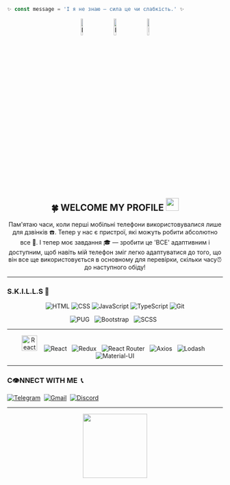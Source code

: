 

```javascript
✨ const message = 'І я не знаю — сила це чи слабкість.' ✨
```
<div align="center">
  
<!--   <img width="140" src="https://user-images.githubusercontent.com/6661165/91657958-61b4fd00-eb00-11ea-9def-dc7ef5367e34.png"  alt="GitHub Profile Trophy"/> -->
<!--  <img src="https://github.com/raghavk16/raghavk16/blob/master/connected.gif" alt="Raghav Khullar" width="350" height="200" /> -->

<div align="center">
<img src="https://raw.githubusercontent.com/Tarikul-Islam-Anik/Animated-Fluent-Emojis/master/Emojis/Smilies/Face%20with%20Spiral%20Eyes.png" width="10%" alt="Broken system!"/>
&nbsp;&nbsp;&nbsp;&nbsp;&nbsp;
<img src="https://raw.githubusercontent.com/Tarikul-Islam-Anik/Animated-Fluent-Emojis/master/Emojis/Smilies/Astonished%20Face.png" width="10%" alt="It's working but you don't know how!"/>
  &nbsp;&nbsp;&nbsp;&nbsp;&nbsp;
<img src="https://raw.githubusercontent.com/Tarikul-Islam-Anik/Animated-Fluent-Emojis/master/Emojis/Smilies/Relieved%20Face.png" width="10%" alt="It's working!"/>

<br>
</div>

  <h2 align="center">🍀 WELCOME MY PROFILE <img src = "https://raw.githubusercontent.com/MartinHeinz/MartinHeinz/master/wave.gif" width = 30px></h2>

Пам'ятаю часи, коли перші мобільні телефони використовувалися лише для дзвінків ☎️. Тепер у нас є пристрої, які можуть робити абсолютно все 🚀. І тепер моє завдання 🎓 — зробити це 'ВСЕ' адаптивним і доступним, щоб навіть мій телефон зміг легко адаптуватися до того, що він все ще використовується в основному для перевірки, скільки часу⏰ до наступного обіду!
</div>


<hr>


<!-- 
LOGO GITGUB
 <a href="https://github.com/peterthehan">
    <picture>
      <source media="(prefers-color-scheme: dark)" srcset="https://cdn.simpleicons.org/github/white">
      <img alt="GitHub" title="GitHub" height="48" width="48" src="https://cdn.simpleicons.org/github"></picture>
 </a> &#8287;&#8287;&#8287;&#8287;&#8287;
-->
### S.K.I.L.L.S 🌱

<div align="center">

  
![HTML](https://img.shields.io/badge/HTML-%234B4B5D?style=for-the-badge&logo=html5&logoColor=%23e34f26) 
![CSS](https://img.shields.io/badge/CSS-%234B4B5D?style=for-the-badge&logo=css3&logoColor=%233264d1)
![JavaScript](https://img.shields.io/badge/JavaScript-%234B4B5D?style=for-the-badge&logo=javascript&logoColor=%23f7df1e)
![TypeScript](https://img.shields.io/badge/TypeScript-%234B4B5D?style=for-the-badge&logo=typescript&logoColor=%233178C6)
![Git](https://img.shields.io/badge/Git-%234B4B5D?style=for-the-badge&logo=git&logoColor=%23f05032)

![PUG](https://img.shields.io/badge/PUG-%233E8C8C?style=for-the-badge&logo=pug&logoColor=white) &#8287;
![Bootstrap](https://img.shields.io/badge/Bootstrap-%238311f6?style=for-the-badge&logo=bootstrap&logoColor=white) &#8287;
![SCSS](https://img.shields.io/badge/SCSS-%23CC6699?style=for-the-badge&logo=sass&logoColor=white) &#8287;

</div>

<hr>

<div align="center">

<a href="https://reactjs.org/" target="_blank" rel="noreferrer"><img src="https://raw.githubusercontent.com/danielcranney/readme-generator/main/public/icons/skills/react-colored.svg" width="36" height="36" alt="React" /></a>&#8287;&#8287;&#8287;
![React](https://img.shields.io/badge/React-%23282C34?style=for-the-badge&logo=react&logoColor=61DAFB) &#8287;
![Redux](https://img.shields.io/badge/Redux-%230A65F2?style=for-the-badge&logo=redux&logoColor=white) &#8287;
![React Router](https://img.shields.io/badge/React%20Router-%234B4B5D?style=for-the-badge&logo=react-router&logoColor=f44250) &#8287;
![Axios](https://img.shields.io/badge/Axios-%232C2C2C?style=for-the-badge&logo=axios&logoColor=white) &#8287;
![Lodash](https://img.shields.io/badge/Lodash-%234A148C?style=for-the-badge&logo=lodash&logoColor=white) &#8287;
![Material-UI](https://img.shields.io/badge/Material--UI-%230081CB?style=for-the-badge&logo=mui&logoColor=white)
</div>



<!--
```javascript
const person = {
    pronouns: "her", 🌱
    code: [HTML, CSS, Javascript,TypeScript], 
    preprocessors: [PUG, SCSS], 
    library: [React, Chart, Swiper, Bootstrap], 
    tools: {
      Git: "version control",
      Gulp: "task automation",
      NPM: "package management",
      Webpack: "module bundler"
    },
   message: "The most important thing is to keep it simple" 🚩
}
```
<hr>
-->


<hr>


<!--
## Інформація: 

<details>
    <summary> 
    <b><img src="https://github.com/SP-XD/SP-XD/blob/main/images/hyperkitty.gif?raw=true" width="20" />&nbsp;&nbsp;Code Edditor 📜 </b>
  </summary>
 
   <hr>
  
  - 🖊️ Code editor online [GO](https://onlineinterview.io/) 🚀
  - 🖊️ Codesandbox [GO](https://codesandbox.io/?from-app=1) 🚀
  - 🖊️ Codepen [GO](https://codepen.io/) 🚀

  <hr>
  
</details>

<details>
   
  <summary> 
    <b> 
      💡 Цікавий факт `JavaScript` : 
    </b>
  </summary>
<br>

- <mark>`typeof null` повертає `object`  - Історична помилка у JavaScript. 💡</mark>
 ```javascript
console.log(typeof null) // return: object 
  ```
- `NaN` ( Not-a-Number ) не дорівнює самому собі: - Для точності використовуємо `Number.isNaN(value)` 👍
 ```javascript
console.log(NaN === NaN);  //return:  false
console.log(Number.isNaN(NaN));  //return:  true 
  ```
- `0.1` + `0.2` не равно `0.3` 🚫
 ```javascript
console.log(0.1 + 0.2);  // 0.30000000000000004
console.log(0.1 + 0.2 === 0.3);  // false
  ```
- Строки и массивы в `JavaScript` — это объекты. Строки являются примитивами, но они ведут себя как объекты. Массивы - это объекты с дополнительными свойствами и методами для взаимодействия с коллекциями  💣
 ```javascript
let str = "hello";
console.log(typeof str);  // "string"
console.log(str.length);  // 5 (доступ к свойству как у объекта)

let arr = [1, 2, 3];
console.log(typeof arr);  // "object"
console.log(Array.isArray(arr));  // true
  ```
- Строки в `JavaScript` неизменяемы 💡 — Любая операция, которая кажется изменяющей строку, на самом деле создает новую строку.
 ```javascript
let str = "Hello";
str = str + " World";  // Создается новая строка "Hello World"
 ```
- `undefined` и `null` не равны 🚫
 ```javascript
console.log(undefined == null);  // true (сравнение с приведением типов)
console.log(undefined === null); // false (строгое сравнение)
 ```
- `0 == -0` возвращает `true` 🔄
 ```javascript
console.log(0 == -0);  // true (сравнение с приведением типов)
 ```
  
  
<br>
</details>


<details>
  <summary><b> 🔄 Типи даних у <code>JavaScript</code>:</b></summary>
<br>
 
  <ul>
    <li> <summary><b>Примітивні типи:</b></summary>

  <ul>
            <li>
              <code>undefined</code>: Значення змінної, яка не була ініціалізована.
            </li>
            <li><code>null</code>: Спеціальне значення, що означає відсутність значення або об'єкта.</li>
            <li><code>boolean</code>: Логічні значення <code>true</code> або <code>false</code>.</li>
            <li><code>number</code>: Числові значення (цілі та дробові числа).</li>
            <li><code>bigint</code>: Числові значення, що представляють великі цілі числа, які не вміщуються в <code>number</code>.</li>
            <li><code>string</code>: Рядки тексту.</li>
            <li><code>symbol</code>: Унікальні та незмінні значення, часто використовуються як ідентифікатори для властивостей об'єктів.</li>
      </ul>
  </li>
   <br>
    <li><b>Об'єкти:</b>
      <ul>
        <li><code>object</code>: Загальний тип для всіх об'єктів, включаючи прості об'єкти, масиви, функції та інші структури даних.</li>
      </ul>
    </li>
   <br>
    <li><b>Додаткові типи:</b>
      <ul>
        <li><code>function</code>: Особливий тип об'єкта, що представляє функції.</li>
        <li><code>array</code>: Спеціальний тип об'єкта для зберігання списків значень (масиви).</li>
        <li><code>date</code>: Об'єкт для роботи з датами і часом.</li>
        <li><code>regex</code>: Об'єкт для роботи з регулярними виразами.</li>
      </ul>
    </li>
  </ul>
</details>
<hr/>

-->



<div align="left">
  <h3>  C👁️NNECT WITH ME &nbsp;📞</h3> 

<a href="https://t.me/kyle_schwartz" target="_blank"><img src="https://img.shields.io/badge/Telegram-%2300A3E0?style=for-the-badge&logo=telegram&logoColor=white" alt="Telegram" /></a> &nbsp;<a href="mailto:gtfsolo@gmail.com" target="_blank"><img src="https://img.shields.io/badge/Gmail-%23D14836?style=for-the-badge&logo=gmail&logoColor=white" alt="Gmail" /></a> &nbsp;<a href="https://discord.gg/ваш_канал" target="_blank"><img src="https://img.shields.io/badge/Discord-%235865F2?style=for-the-badge&logo=discord&logoColor=white" alt="Discord" /></a>
</div>




<!--
<div align="left">
<h2> Connect with me </h2>
<a href="https://t.me/kyle_schwartz" target="_blank"><img src="https://img.shields.io/badge/Telegram-%2300A3E0?style=for-the-badge&logo=telegram&logoColor=white" alt="Telegram" /></a> &nbsp;<a href="mailto:gtfsolo@gmail.com" target="_blank"><img src="https://img.shields.io/badge/Gmail-%23D14836?style=for-the-badge&logo=gmail&logoColor=white" alt="Gmail" /></a> &nbsp;<a href="https://discord.gg/ваш_канал" target="_blank"><img src="https://img.shields.io/badge/Discord-%235865F2?style=for-the-badge&logo=discord&logoColor=white" alt="Discord" /></a>
</div>
-->

<hr>


<!--Author: Harry Potter-->
<div align="center">
  <a href="https://send.monobank.ua/3v9Qm5QtGT" target="_blank" rel="noreferrer"><img src="https://cdn.buymeacoffee.com/buttons/v2/default-yellow.png" width="150"/></a>
</div>

<!--
<img src="https://media.giphy.com/media/VgCDAzcKvsR6OM0uWg/giphy.gif" width="50">
-->

